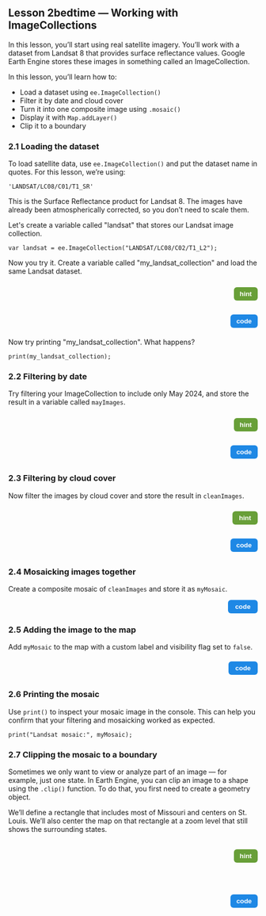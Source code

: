 <!-- Lesson 2 — Working with ImageCollections -->
<h2>Lesson 2bedtime — Working with ImageCollections</h2>

<p>In this lesson, you’ll start using real satellite imagery. You’ll work with a dataset from Landsat 8 that provides surface reflectance values. Google Earth Engine stores these images in something called an ImageCollection.</p>

<p>In this lesson, you’ll learn how to:</p>
<ul>
  <li>Load a dataset using <code>ee.ImageCollection()</code></li>
  <li>Filter it by date and cloud cover</li>
  <li>Turn it into one composite image using <code>.mosaic()</code></li>
  <li>Display it with <code>Map.addLayer()</code></li>
  <li>Clip it to a boundary</li>
</ul>

<h3>2.1 Loading the dataset</h3>
<p>To load satellite data, use <code>ee.ImageCollection()</code> and put the dataset name in quotes. For this lesson, we’re using:</p>
<code>'LANDSAT/LC08/C01/T1_SR'</code>

<p>This is the Surface Reflectance product for Landsat 8. The images have already been atmospherically corrected, so you don’t need to scale them.</p>

<p>Let's create a variable called "landsat" that stores our Landsat image collection.</p>
<code>var landsat = ee.ImageCollection("LANDSAT/LC08/C02/T1_L2");</code>

<p>Now you try it. Create a variable called "my_landsat_collection" and load the same Landsat dataset.</p>

<div style="display:flex; align-items:center; margin-bottom:12px;">
  <div id="hint21" style="visibility:hidden; background-color:#f0f0f0; border-left:4px solid #ccc; padding:6px 8px; margin-right:12px; flex-grow:1;">
    Use <code>ee.ImageCollection()</code> with the dataset ID in quotes. Assign it to a variable called <code>my_landsat_collection</code>.
  </div>
  <button id="hintButton21" onclick="
    var el = document.getElementById('hint21');
    var btn = document.getElementById('hintButton21');
    var showing = el.style.visibility === 'visible';
    el.style.visibility = showing ? 'hidden' : 'visible';
    btn.style.backgroundColor = showing ? '#689f38' : '#558b2f';
  " style="background-color:#689f38; color:white; border:none; padding:6px 12px; border-radius:6px; font-weight:bold; cursor:pointer; width:60px;">
    hint
  </button>
</div>

<div style="display:flex; align-items:center; margin-bottom:12px;">
  <div id="code21" style="visibility:hidden; background-color:#f0f0f0; border-left:4px solid #ccc; padding:6px 8px; margin-right:12px; flex-grow:1;">
    <code>var my_landsat_collection = ee.ImageCollection("LANDSAT/LC08/C02/T1_L2");</code>
  </div>
  <button id="codeButton21" onclick="
    var el = document.getElementById('code21');
    var btn = document.getElementById('codeButton21');
    var showing = el.style.visibility === 'visible';
    el.style.visibility = showing ? 'hidden' : 'visible';
    btn.style.backgroundColor = showing ? '#1e88e5' : '#1565c0';
  " style="background-color:#1e88e5; color:white; border:none; padding:6px 12px; border-radius:6px; font-weight:bold; cursor:pointer; width:60px;">
    code
  </button>
</div>

<p>Now try printing "my_landsat_collection". What happens?</p>
<code>print(my_landsat_collection);</code>

<h3>2.2 Filtering by date</h3>
<p>Try filtering your ImageCollection to include only May 2024, and store the result in a variable called <code>mayImages</code>.</p>

<div style="display:flex; align-items:center; margin-bottom:12px;">
  <div id="hint22" style="visibility:hidden; background-color:#f0f0f0; border-left:4px solid #ccc; padding:6px 8px; margin-right:12px; flex-grow:1;">
    Use <code>.filterDate()</code> with the correct date range and assign the result to a new variable called <code>mayImages</code>.
  </div>
  <button id="hintButton22" onclick="
    var el = document.getElementById('hint22');
    var btn = document.getElementById('hintButton22');
    var showing = el.style.visibility === 'visible';
    el.style.visibility = showing ? 'hidden' : 'visible';
    btn.style.backgroundColor = showing ? '#689f38' : '#558b2f';
  " style="background-color:#689f38; color:white; border:none; padding:6px 12px; border-radius:6px; font-weight:bold; cursor:pointer; width:60px;">
    hint
  </button>
</div>

<div style="display:flex; align-items:center; margin-bottom:12px;">
  <div id="code22" style="visibility:hidden; background-color:#f0f0f0; border-left:4px solid #ccc; padding:6px 8px; margin-right:12px; flex-grow:1;">
    <code>var mayImages = my_landsat_collection.filterDate('2024-05-01', '2024-06-01');</code>
  </div>
  <button id="codeButton22" onclick="
    var el = document.getElementById('code22');
    var btn = document.getElementById('codeButton22');
    var showing = el.style.visibility === 'visible';
    el.style.visibility = showing ? 'hidden' : 'visible';
    btn.style.backgroundColor = showing ? '#1e88e5' : '#1565c0';
  " style="background-color:#1e88e5; color:white; border:none; padding:6px 12px; border-radius:6px; font-weight:bold; cursor:pointer; width:60px;">
    code
  </button>
</div>

<h3>2.3 Filtering by cloud cover</h3>
<p>Now filter the images by cloud cover and store the result in <code>cleanImages</code>.</p>

<div style="display:flex; align-items:center; margin-bottom:12px;">
  <div id="hint23" style="visibility:hidden; background-color:#f0f0f0; border-left:4px solid #ccc; padding:6px 8px; margin-right:12px; flex-grow:1;">
    Use <code>.filter()</code> and <code>ee.Filter.lt()</code> on <code>mayImages</code> to check for cloud cover less than 5.
  </div>
  <button id="hintButton23" onclick="
    var el = document.getElementById('hint23');
    var btn = document.getElementById('hintButton23');
    var showing = el.style.visibility === 'visible';
    el.style.visibility = showing ? 'hidden' : 'visible';
    btn.style.backgroundColor = showing ? '#689f38' : '#558b2f';
  " style="background-color:#689f38; color:white; border:none; padding:6px 12px; border-radius:6px; font-weight:bold; cursor:pointer; width:60px;">
    hint
  </button>
</div>

<div style="display:flex; align-items:center; margin-bottom:12px;">
  <div id="code23" style="visibility:hidden; background-color:#f0f0f0; border-left:4px solid #ccc; padding:6px 8px; margin-right:12px; flex-grow:1;">
    <code>var cleanImages = mayImages.filter(ee.Filter.lt('CLOUD_COVER', 5));</code>
  </div>
  <button id="codeButton23" onclick="
    var el = document.getElementById('code23');
    var btn = document.getElementById('codeButton23');
    var showing = el.style.visibility === 'visible';
    el.style.visibility = showing ? 'hidden' : 'visible';
    btn.style.backgroundColor = showing ? '#1e88e5' : '#1565c0';
  " style="background-color:#1e88e5; color:white; border:none; padding:6px 12px; border-radius:6px; font-weight:bold; cursor:pointer; width:60px;">
    code
  </button>
</div>

<h3>2.4 Mosaicking images together</h3>
<p>Create a composite mosaic of <code>cleanImages</code> and store it as <code>myMosaic</code>.</p>

<div style="display:flex; align-items:center; margin-bottom:12px;">
  <div id="code24" style="visibility:hidden; background-color:#f0f0f0; border-left:4px solid #ccc; padding:6px 8px; margin-right:12px; flex-grow:1;">
    <code>var myMosaic = cleanImages.mosaic();</code>
  </div>
  <button id="codeButton24" onclick="
    var el = document.getElementById('code24');
    var btn = document.getElementById('codeButton24');
    var showing = el.style.visibility === 'visible';
    el.style.visibility = showing ? 'hidden' : 'visible';
    btn.style.backgroundColor = showing ? '#1e88e5' : '#1565c0';
  " style="background-color:#1e88e5; color:white; border:none; padding:6px 12px; border-radius:6px; font-weight:bold; cursor:pointer; width:60px;">
    code
  </button>
</div>

<h3>2.5 Adding the image to the map</h3>
<p>Add <code>myMosaic</code> to the map with a custom label and visibility flag set to <code>false</code>.</p>

<div style="display:flex; align-items:center; margin-bottom:12px;">
  <div id="code25" style="visibility:hidden; background-color:#f0f0f0; border-left:4px solid #ccc; padding:6px 8px; margin-right:12px; flex-grow:1;">
    <code>Map.addLayer(myMosaic, visualization, 'May Mosaic', false);</code>
  </div>
  <button id="codeButton25" onclick="
    var el = document.getElementById('code25');
    var btn = document.getElementById('codeButton25');
    var showing = el.style.visibility === 'visible';
    el.style.visibility = showing ? 'hidden' : 'visible';
    btn.style.backgroundColor = showing ? '#1e88e5' : '#1565c0';
  " style="background-color:#1e88e5; color:white; border:none; padding:6px 12px; border-radius:6px; font-weight:bold; cursor:pointer; width:60px;">
    code
  </button>
</div>

<h3>2.6 Printing the mosaic</h3>
<p>Use <code>print()</code> to inspect your mosaic image in the console. This can help you confirm that your filtering and mosaicking worked as expected.</p>
<code>print("Landsat mosaic:", myMosaic);</code>

<h3>2.7 Clipping the mosaic to a boundary</h3>
<p>Sometimes we only want to view or analyze part of an image — for example, just one state. In Earth Engine, you can clip an image to a shape using the <code>.clip()</code> function. To do that, you first need to create a geometry object.</p>

<p>We’ll define a rectangle that includes most of Missouri and centers on St. Louis. We’ll also center the map on that rectangle at a zoom level that still shows the surrounding states.</p>

<div style="display:flex; align-items:center; margin-bottom:12px;">
  <div id="hint26" style="visibility:hidden; background-color:#f0f0f0; border-left:4px solid #ccc; padding:6px 8px; margin-right:12px; flex-grow:1;">
    Use <code>ee.Geometry.Rectangle()</code> to create a box: <code>[west, south, east, north]</code>. Reverse latitude/longitude from Google Maps coordinates.
  </div>
  <button id="hintButton26" onclick="
    var el = document.getElementById('hint26');
    var btn = document.getElementById('hintButton26');
    var showing = el.style.visibility === 'visible';
    el.style.visibility = showing ? 'hidden' : 'visible';
    btn.style.backgroundColor = showing ? '#689f38' : '#558b2f';
  " style="background-color:#689f38; color:white; border:none; padding:6px 12px; border-radius:6px; font-weight:bold; cursor:pointer; width:60px;">
    hint
  </button>
</div>

<div style="display:flex; align-items:center; margin-bottom:12px;">
  <div id="code26" style="visibility:hidden; background-color:#f0f0f0; border-left:4px solid #ccc; padding:6px 8px; margin-right:12px; flex-grow:1;">
    <code>var missouriBox = ee.Geometry.Rectangle([-93.5123, 36.2114, -89.1032, 40.3299]);<br>var clippedMosaic = myMosaic.clip(missouriBox);<br>Map.addLayer(clippedMosaic, visualization, 'Clipped May Mosaic');<br>Map.centerObject(missouriBox, 6);</code>
  </div>
  <button id="codeButton26" onclick="
    var el = document.getElementById('code26');
    var btn = document.getElementById('codeButton26');
    var showing = el.style.visibility === 'visible';
    el.style.visibility = showing ? 'hidden' : 'visible';
    btn.style.backgroundColor = showing ? '#1e88e5' : '#1565c0';
  " style="background-color:#1e88e5; color:white; border:none; padding:6px 12px; border-radius:6px; font-weight:bold; cursor:pointer; width:60px;">
    code
  </button>
</div>
